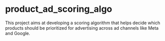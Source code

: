 # product_ad_scoring_algo
This project aims at developing a scoring algorithm that helps decide which products should be prioritized for advertising across ad channels like Meta and Google.
